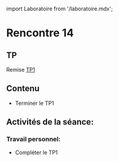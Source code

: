 import Laboratoire from '/laboratoire.mdx';

# Rencontre 14

## TP
Remise [TP1](/tp/tp1)

## Contenu
- Terminer le TP1

## Activités de la séance: 

### Travail personnel:
- Compléter le TP1 
